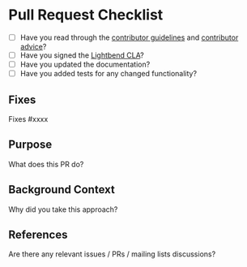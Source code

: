 # Pull Request Checklist

* [ ] Have you read through the [contributor guidelines](https://github.com/akka/alpakka/tree/master/CONTRIBUTING.md) and [contributor advice](https://github.com/akka/alpakka/blob/master/contributor-advice.md)?
* [ ] Have you signed the [Lightbend CLA](https://www.lightbend.com/contribute/cla)?
* [ ] Have you updated the documentation?
* [ ] Have you added tests for any changed functionality?

## Fixes

Fixes #xxxx

## Purpose

What does this PR do?

## Background Context

Why did you take this approach?

## References

Are there any relevant issues / PRs / mailing lists discussions?
